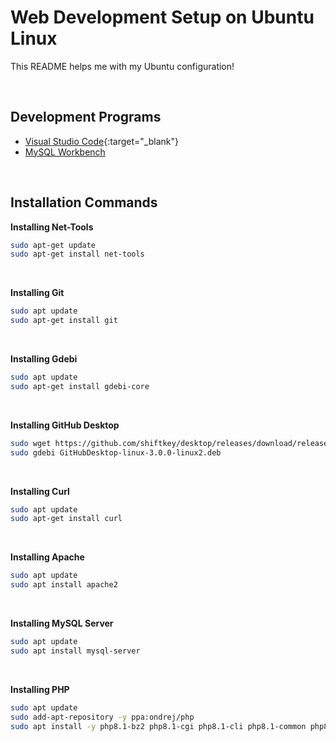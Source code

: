 # Web Development Setup on Ubuntu Linux

This README helps me with my Ubuntu configuration!

<br>

## Development Programs

- [Visual Studio Code](https://code.visualstudio.com/){:target="_blank"}
- [MySQL Workbench](https://dev.mysql.com/downloads/workbench/)

<br>

## Installation Commands

**Installing Net-Tools**

```sh
sudo apt-get update
sudo apt-get install net-tools
```

<br>

**Installing Git**

```sh
sudo apt update
sudo apt-get install git
```

<br>

**Installing Gdebi**

```sh
sudo apt update
sudo apt-get install gdebi-core
```

<br>

**Installing GitHub Desktop**

```sh
sudo wget https://github.com/shiftkey/desktop/releases/download/release-3.0.0-linux2/GitHubDesktop-linux-3.0.0-linux2.deb
sudo gdebi GitHubDesktop-linux-3.0.0-linux2.deb
```

<br>

**Installing Curl**

```sh
sudo apt update
sudo apt-get install curl
```

<br>

**Installing Apache**

```sh
sudo apt update
sudo apt install apache2
```

<br>

**Installing MySQL Server**

```sh
sudo apt update
sudo apt install mysql-server
```

<br>

**Installing PHP**

```sh
sudo apt update
sudo add-apt-repository -y ppa:ondrej/php
sudo apt install -y php8.1-bz2 php8.1-cgi php8.1-cli php8.1-common php8.1-curl php8.1-dev php8.1-enchant php8.1-fpm php8.1-gd php8.1-gmp php8.1-imap php8.1-intl php8.1-ldap php8.1-mysql php8.1-odbc php8.1-opcache php8.1-pgsql php8.1-phpdbg php8.1-pspell php8.1-readline php8.1-sybase php8.1-tidy php8.1-xmlrpc php8.1-xsl php8.1-sqlite3 php8.1-mbstring php8.1-bcmath php8.1-soap php8.1-zip php8.1-xdebug php8.1-redis php8.1-igbinary php8.1-imagick
```
